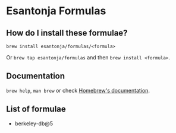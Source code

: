# Esantonja Formulas

## How do I install these formulae?

`brew install esantonja/formulas/<formula>`

Or `brew tap esantonja/formulas` and then `brew install <formula>`.

## Documentation

`brew help`, `man brew` or check [Homebrew's documentation](https://docs.brew.sh).

## List of formulae

* berkeley-db@5
